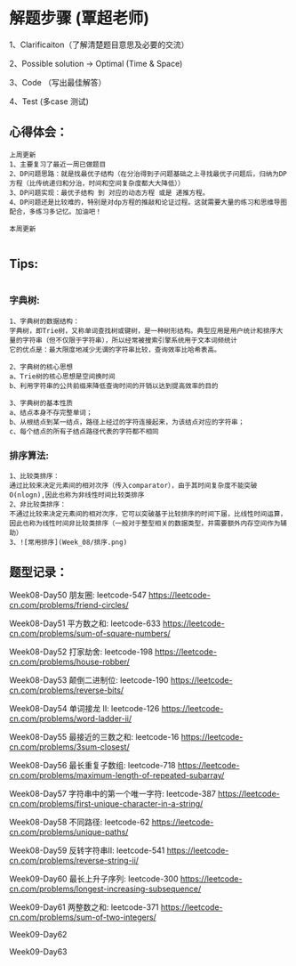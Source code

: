 # 解题步骤 (覃超老师)
1、Clarificaiton（了解清楚题目意思及必要的交流）

2、Possible solution -> Optimal (Time & Space)

3、Code （写出最佳解答）

4、Test (多case 测试)

## 心得体会：

```
上周更新
1、主要复习了最近一周已做题目
2、DP问题思路：就是找最优子结构（在分治得到子问题基础之上寻找最优子问题后，归纳为DP方程（比传统递归和分治，时间和空间复杂度都大大降低））
3、DP问题实现：最优子结构 到 对应的动态方程 或是 递推方程。
4、DP问题还是比较难的，特别是对dp方程的推敲和论证过程。这就需要大量的练习和思维导图配合，多练习多记忆。加油吧！

本周更新


```

## Tips:

```

```

### 字典树:

```
1、字典树的数据结构：
字典树，即Trie树，又称单词查找树或键树，是一种树形结构。典型应用是用户统计和排序大量的字符串（但不仅限于字符串），所以经常被搜索引擎系统用于文本词频统计
它的优点是：最大限度地减少无谓的字符串比较，查询效率比哈希表高。

2、字典树的核心思想
a、Trie树的核心思想是空间换时间
b、利用字符串的公共前缀来降低查询时间的开销以达到提高效率的目的

3、字典树的基本性质
a、结点本身不存完整单词；
b、从根结点到某一结点，路径上经过的字符连接起来，为该结点对应的字符串；
c、每个结点的所有子结点路径代表的字符都不相同
```

### 排序算法:

```
1、比较类排序：
通过比较来决定元素间的相对次序（传入comparator），由于其时间复杂度不能突破O(nlogn),因此也称为非线性时间比较类排序
2、非比较类排序：
不通过比较来决定元素间的相对次序，它可以突破基于比较排序的时间下届，比线性时间运算，因此也称为线性时间非比较类排序（一般对于整型相关的数据类型，并需要额外内存空间作为辅助）
3、![常用排序](Week_08/排序.png)
```


## 题型记录：
Week08-Day50
朋友圈: leetcode-547
https://leetcode-cn.com/problems/friend-circles/

Week08-Day51
平方数之和: leetcode-633
https://leetcode-cn.com/problems/sum-of-square-numbers/

Week08-Day52
打家劫舍: leetcode-198
https://leetcode-cn.com/problems/house-robber/

Week08-Day53
颠倒二进制位: leetcode-190
https://leetcode-cn.com/problems/reverse-bits/

Week08-Day54
单词接龙 II: leetcode-126
https://leetcode-cn.com/problems/word-ladder-ii/

Week08-Day55
最接近的三数之和: leetcode-16
https://leetcode-cn.com/problems/3sum-closest/

Week08-Day56
最长重复子数组: leetcode-718
https://leetcode-cn.com/problems/maximum-length-of-repeated-subarray/

Week08-Day57
字符串中的第一个唯一字符: leetcode-387
https://leetcode-cn.com/problems/first-unique-character-in-a-string/

Week08-Day58
不同路径: leetcode-62
https://leetcode-cn.com/problems/unique-paths/

Week08-Day59
反转字符串II: leetcode-541
https://leetcode-cn.com/problems/reverse-string-ii/

Week09-Day60
最长上升子序列: leetcode-300
https://leetcode-cn.com/problems/longest-increasing-subsequence/

Week09-Day61
两整数之和: leetcode-371
https://leetcode-cn.com/problems/sum-of-two-integers/


Week09-Day62


Week09-Day63






